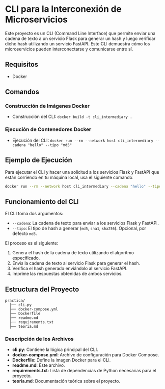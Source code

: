 # CLI para la Interconexión de Microservicios

Este proyecto es un CLI (Command Line Interface) que permite enviar una cadena de texto a un servicio Flask para generar un hash y luego verificar dicho hash utilizando un servicio FastAPI. Este CLI demuestra cómo los microservicios pueden interconectarse y comunicarse entre sí.

## Requisitos

- Docker

## Comandos

### Construcción de Imágenes Docker

- Construcción del CLI: `docker build -t cli_intermediary .`

### Ejecución de Contenedores Docker

- Ejecución del CLI: `docker run --rm --network host cli_intermediary --cadena "hello" --tipo "md5"`

## Ejemplo de Ejecución

Para ejecutar el CLI y hacer una solicitud a los servicios Flask y FastAPI que están corriendo en tu máquina local, usa el siguiente comando:

```sh
docker run --rm --network host cli_intermediary --cadena "hello" --tipo "md5"
```

## Funcionamiento del CLI

El CLI toma dos argumentos:

- `--cadena`: La cadena de texto para enviar a los servicios Flask y FastAPI.
- `--tipo`: El tipo de hash a generar (`md5`, `sha1`, `sha256`). Opcional, por defecto `md5`.

El proceso es el siguiente:
1. Genera el hash de la cadena de texto utilizando el algoritmo especificado.
2. Envía la cadena de texto al servicio Flask para generar el hash.
3. Verifica el hash generado enviándolo al servicio FastAPI.
4. Imprime las respuestas obtenidas de ambos servicios.

## Estructura del Proyecto

```
practica/
  ├── cli.py
  ├── docker-compose.yml
  ├── Dockerfile
  ├── readme.md
  ├── requirements.txt
  ├── teoria.md
```

### Descripción de los Archivos

- **cli.py**: Contiene la lógica principal del CLI.
- **docker-compose.yml**: Archivo de configuración para Docker Compose.
- **Dockerfile**: Define la imagen Docker para el CLI.
- **readme.md**: Este archivo.
- **requirements.txt**: Lista de dependencias de Python necesarias para el proyecto.
- **teoria.md**: Documentación teórica sobre el proyecto.